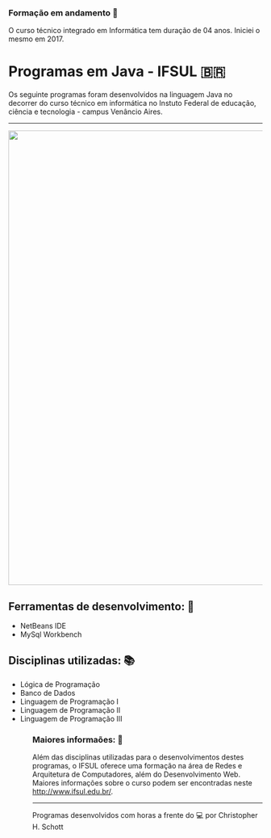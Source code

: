 ### Formação em andamento :calendar:

O curso técnico integrado em Informática tem duração de 04 anos. Iniciei o mesmo em 2017.

# Programas em Java - IFSUL :brazil:

Os seguinte programas foram desenvolvidos na linguagem Java no decorrer do curso técnico em informática no Instuto Federal de educação, ciência e tecnologia - campus Venâncio Aires.

<hr>
<p align="center">
  <img width="900px" src="" />
</p>

## Ferramentas de desenvolvimento: :wrench:
<ul>
  <li> NetBeans IDE </li>
  <li> MySql Workbench </li>
</ul>

## Disciplinas utilizadas: :books:
<ul>
  <li> Lógica de Programação </li>
  <li> Banco de Dados </li>
  <li> Linguagem de Programação I </li>
  <li> Linguagem de Programação II </li>
  <li> Linguagem de Programação III </li>
<ul>

### Maiores informaões: :pencil:

Além das disciplinas utilizadas para o desenvolvimentos destes programas, o IFSUL oferece uma formação na área de Redes e Arquitetura de Computadores, além do Desenvolvimento Web. Maiores informações sobre o curso podem ser encontradas neste <a href="">http://www.ifsul.edu.br/</a>.

<hr>

Programas desenvolvidos com horas a frente do :computer: por Christopher H. Schott

